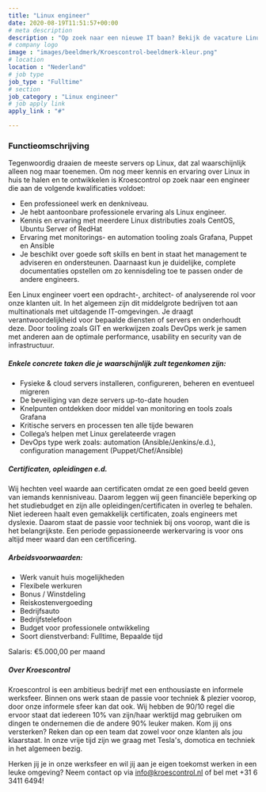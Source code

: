```yaml
---
title: "Linux engineer"
date: 2020-08-19T11:51:57+00:00
# meta description
description : "Op zoek naar een nieuwe IT baan? Bekijk de vacature Linux engineer van Kroescontrol. Bekijk welke vacatures er open staan en solliciteer direct!"
# company logo
image : "images/beeldmerk/Kroescontrol-beeldmerk-kleur.png"
# location
location : "Nederland"
# job type
job_type : "Fulltime"
# section
job_category : "Linux engineer"
# job apply link
apply_link : "#"

---
```

### Functieomschrijving
Tegenwoordig draaien de meeste servers op Linux, dat zal waarschijnlijk alleen nog maar toenemen. Om nog meer kennis en ervaring over Linux in huis te halen en te ontwikkelen is Kroescontrol op zoek naar een engineer die aan de volgende kwalificaties voldoet:

* Een professioneel werk en denkniveau.
* Je hebt aantoonbare professionele ervaring als Linux engineer.
* Kennis en ervaring met meerdere Linux distributies zoals CentOS, Ubuntu Server of RedHat
* Ervaring met monitorings- en automation tooling zoals Grafana, Puppet en Ansible
* Je beschikt over goede soft skills en bent in staat het management te adviseren en ondersteunen. Daarnaast kun je duidelijke, complete documentaties opstellen om zo kennisdeling toe te passen onder de andere engineers.


Een Linux engineer voert een opdracht-, architect- of analyserende rol voor onze klanten uit. In het algemeen zijn dit middelgrote bedrijven tot aan multinationals met uitdagende IT-omgevingen. Je draagt verantwoordelijkheid voor bepaalde diensten of servers en onderhoudt deze. Door tooling zoals GIT en werkwijzen zoals DevOps werk je samen met anderen aan de optimale performance, usability en security van de infrastructuur.

##### Enkele concrete taken die je waarschijnlijk zult tegenkomen zijn:
* Fysieke & cloud servers installeren, configureren, beheren en eventueel migreren
* De beveiliging van deze servers up-to-date houden
* Knelpunten ontdekken door middel van monitoring en tools zoals Grafana
* Kritische servers en processen ten alle tijde bewaren
* Collega’s helpen met Linux gerelateerde vragen
* DevOps type werk zoals: automation (Ansible/Jenkins/e.d.), configuration management (Puppet/Chef/Ansible)


##### Certificaten, opleidingen e.d.

Wij hechten veel waarde aan certificaten omdat ze een goed beeld geven van iemands kennisniveau. Daarom leggen wij geen financiële beperking op het studiebudget en zijn alle opleidingen/certificaten in overleg te behalen. Niet iedereen haalt even gemakkelijk certificaten, zoals engineers met dyslexie. Daarom staat de passie voor techniek bij ons voorop, want die is het belangrijkste. Een periode gepassioneerde werkervaring is voor ons altijd meer waard dan een certificering.


##### Arbeidsvoorwaarden:

* Werk vanuit huis mogelijkheden
* Flexibele werkuren
* Bonus / Winstdeling
* Reiskostenvergoeding
* Bedrijfsauto
* Bedrijfstelefoon
* Budget voor professionele ontwikkeling
* Soort dienstverband: Fulltime, Bepaalde tijd

Salaris: €5.000,00 per maand

##### Over Kroescontrol

Kroescontrol is een ambitieus bedrijf met een enthousiaste en informele werksfeer. Binnen ons werk staan de passie voor techniek & plezier voorop, door onze informele sfeer kan dat ook. Wij hebben de 90/10 regel die ervoor staat dat iedereen 10% van zijn/haar werktijd mag gebruiken om dingen te ondernemen die de andere 90% leuker maken. Kom jij ons versterken? Reken dan op een team dat zowel voor onze klanten als jou klaarstaat. In onze vrije tijd zijn we graag met Tesla's, domotica en techniek in het algemeen bezig.

Herken jij je in onze werksfeer en wil jij aan je eigen toekomst werken in een leuke omgeving? Neem contact op via info@kroescontrol.nl of bel met +31 6 3411 6494!

